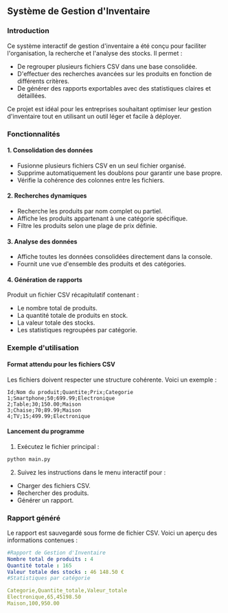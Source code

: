 ## Système de Gestion d'Inventaire

### Introduction
Ce système interactif de gestion d'inventaire a été conçu pour faciliter l'organisation, la recherche et l'analyse des stocks. Il permet :

- De regrouper plusieurs fichiers CSV dans une base consolidée.
- D'effectuer des recherches avancées sur les produits en fonction de différents critères.
- De générer des rapports exportables avec des statistiques claires et détaillées.

Ce projet est idéal pour les entreprises souhaitant optimiser leur gestion d'inventaire tout en utilisant un outil léger et facile à déployer.

### Fonctionnalités

#### 1. Consolidation des données
- Fusionne plusieurs fichiers CSV en un seul fichier organisé.
- Supprime automatiquement les doublons pour garantir une base propre.
- Vérifie la cohérence des colonnes entre les fichiers.

#### 2. Recherches dynamiques
- Recherche les produits par nom complet ou partiel.
- Affiche les produits appartenant à une catégorie spécifique.
- Filtre les produits selon une plage de prix définie.

#### 3. Analyse des données
- Affiche toutes les données consolidées directement dans la console.
- Fournit une vue d'ensemble des produits et des catégories.

#### 4. Génération de rapports
Produit un fichier CSV récapitulatif contenant :
- Le nombre total de produits.
- La quantité totale de produits en stock.
- La valeur totale des stocks.
- Les statistiques regroupées par catégorie.

### Exemple d'utilisation

#### Format attendu pour les fichiers CSV
Les fichiers doivent respecter une structure cohérente. Voici un exemple :

```csv
Id;Nom du produit;Quantite;Prix;Categorie
1;Smartphone;50;699.99;Electronique
2;Table;30;150.00;Maison
3;Chaise;70;89.99;Maison
4;TV;15;499.99;Electronique
```

#### Lancement du programme
1. Exécutez le fichier principal :

```bash
python main.py
```
2. Suivez les instructions dans le menu interactif pour :

- Charger des fichiers CSV.
- Rechercher des produits.
- Générer un rapport.

### Rapport généré
Le rapport est sauvegardé sous forme de fichier CSV. Voici un aperçu des informations contenues :

```yaml
#Rapport de Gestion d'Inventaire
Nombre total de produits : 4
Quantité totale : 165
Valeur totale des stocks : 46 148.50 €
#Statistiques par catégorie

Categorie,Quantite_totale,Valeur_totale
Electronique,65,45198.50
Maison,100,950.00
```